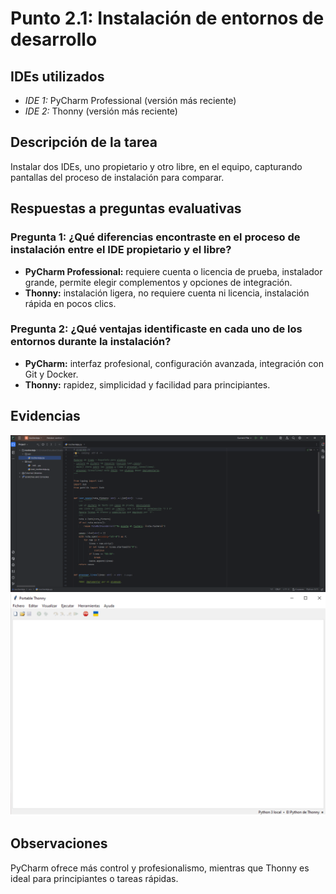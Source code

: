 # Punto 2.1: Instalación de entornos de desarrollo

## IDEs utilizados
- *IDE 1:* PyCharm Professional (versión más reciente)  
- *IDE 2:* Thonny (versión más reciente)

## Descripción de la tarea
Instalar dos IDEs, uno propietario y otro libre, en el equipo, capturando pantallas del proceso de instalación para comparar.

## Respuestas a preguntas evaluativas
### Pregunta 1: ¿Qué diferencias encontraste en el proceso de instalación entre el IDE propietario y el libre?
- **PyCharm Professional:** requiere cuenta o licencia de prueba, instalador grande, permite elegir complementos y opciones de integración.  
- **Thonny:** instalación ligera, no requiere cuenta ni licencia, instalación rápida en pocos clics.

### Pregunta 2: ¿Qué ventajas identificaste en cada uno de los entornos durante la instalación?
- **PyCharm:** interfaz profesional, configuración avanzada, integración con Git y Docker.  
- **Thonny:** rapidez, simplicidad y facilidad para principiantes.

## Evidencias
![Captura 1](img/1.png)  
![Captura 2](img/2.png)

## Observaciones
PyCharm ofrece más control y profesionalismo, mientras que Thonny es ideal para principiantes o tareas rápidas.